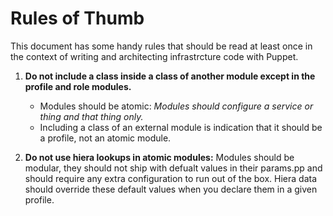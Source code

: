 # Rules of Thumb
This document has some handy rules that should be read at least once in the context of writing and architecting infrastrcture code with Puppet.

1. **Do not include a class inside a class of another module except in the profile and role modules.**
	* Modules should be atomic: *Modules should configure a service or thing and that thing only.*
	* Including a class of an external module is indication that it should be a profile, not an atomic module. 

2. **Do not use hiera lookups in atomic modules:** Modules should be modular, they should not ship with defualt values in their params.pp and should require any extra configuration to run out of the box. Hiera data should override these default values when you declare them in a given profile. 
